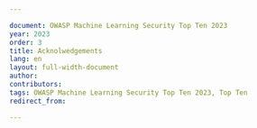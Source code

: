 ```yaml
---

document: OWASP Machine Learning Security Top Ten 2023
year: 2023
order: 3
title: Acknolwedgements
lang: en
layout: full-width-document
author:
contributors:
tags: OWASP Machine Learning Security Top Ten 2023, Top Ten
redirect_from:

---
```

